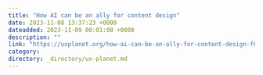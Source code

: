 ```yaml
---
title: "How AI can be an ally for content design"
date: 2023-11-08 13:37:23 +0000
dateadded: 2023-11-09 00:01:08 +0000
description: ""
link: "https://uxplanet.org/how-ai-can-be-an-ally-for-content-design-f09bcb625278?source=rss----819cc2aaeee0---4"
category:
directory: _directory/ux-planet.md
---
```

